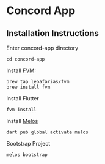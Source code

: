 # Concord App
## Installation Instructions

Enter concord-app directory
```
cd concord-app
```

Install [FVM](https://fvm.app/docs/getting_started/overview):
```shell
brew tap leoafarias/fvm
brew install fvm
```

Install Flutter
```shell
fvm install
```

Install [Melos](https://melos.invertase.dev)
```shell
dart pub global activate melos
```

Bootstrap Project
```shell
melos bootstrap
```
